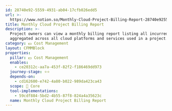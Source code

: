 ```yaml
---
id: 28740e92-5559-4931-ab04-17cfb026edd5
url: >-
  https://www.notion.so/Monthly-Cloud-Project-Billing-Report-28740e9255594931ab0417cfb026edd5
title: Monthly Cloud Project Billing Report
description: >-
  Project owners can view a monthly billing report listing all incurred charges
  aggregated across all cloud platforms and services used in a project.  
category: 💵 Cost Management
layout: CFMMBlock
properties:
  pillar: 💵 Cost Management
  enables:
    - ce20312c-aa7a-453f-82f2-f186469dd973
  journey-stage: ⭐️⭐️
  depends-on:
    - cd162600-e742-4a80-b022-989da423ca43
  scope: 🏢 Core
  tool-implementations:
    - 59cdf884-5bd2-4b55-87f8-824a4a35623c
  name: Monthly Cloud Project Billing Report
---
```



